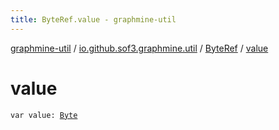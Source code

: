 ```yaml
---
title: ByteRef.value - graphmine-util
---
```


[graphmine-util](../../index.html) / [io.github.sof3.graphmine.util](../index.html) / [ByteRef](index.html) / [value](./value.html)

# value

`var value: `[`Byte`](https://kotlinlang.org/api/latest/jvm/stdlib/kotlin/-byte/index.html)